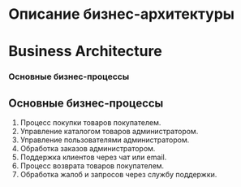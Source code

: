 # Описание бизнес-архитектуры
# Business Architecture

### Основные бизнес-процессы
## Основные бизнес-процессы
1. Процесс покупки товаров покупателем.
2. Управление каталогом товаров администратором.
3. Управление пользователями администратором.
4. Обработка заказов администратором.
5. Поддержка клиентов через чат или email.
6. Процесс возврата товаров покупателем.
7. Обработка жалоб и запросов через службу поддержки.
